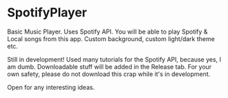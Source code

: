 # SpotifyPlayer
Basic Music Player. Uses Spotify API.
You will be able to play Spotify & Local songs from this app. Custom background, custom light/dark theme etc.

Still in development! Used many tutorials for the Spotify API, because yes, I am dumb.
Downloadable stuff will be added in the Release tab. For your own safety, please do not download this crap while it's in development.

Open for any interesting ideas.
